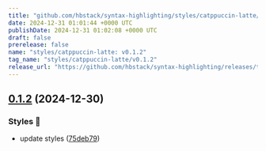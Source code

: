 ```yaml
---
title: "github.com/hbstack/syntax-highlighting/styles/catppuccin-latte/v0.1.2"
date: 2024-12-31 01:01:44 +0000 UTC
publishDate: 2024-12-31 01:02:08 +0000 UTC
draft: false
prerelease: false
name: "styles/catppuccin-latte: v0.1.2"
tag_name: "styles/catppuccin-latte/v0.1.2"
release_url: "https://github.com/hbstack/syntax-highlighting/releases/tag/styles/catppuccin-latte/v0.1.2"
---
```


## [0.1.2](https://github.com/hbstack/syntax-highlighting/compare/styles/catppuccin-latte/v0.1.1...styles/catppuccin-latte/v0.1.2) (2024-12-30)


### Styles 🎨

* update styles ([75deb79](https://github.com/hbstack/syntax-highlighting/commit/75deb79773c00a91668118f44e1ffcf018513cd9))
